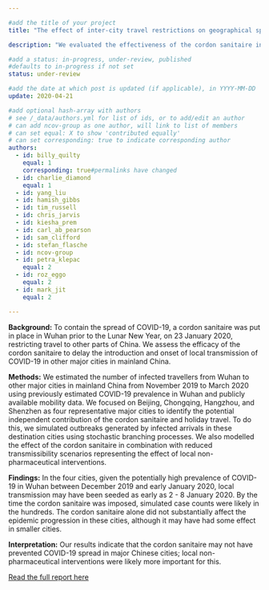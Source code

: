 ```yaml
---

#add the title of your project
title: "The effect of inter-city travel restrictions on geographical spread of COVID-19: Evidence from Wuhan, China"

description: "We evaluated the effectiveness of the cordon sanitaire in Wuhan to delay or prevent outbreaks of COVID-19 in other major cities in mainland China."

#add a status: in-progress, under-review, published
#defaults to in-progress if not set
status: under-review

#add the date at which post is updated (if applicable), in YYYY-MM-DD
update: 2020-04-21

#add optional hash-array with authors
# see /_data/authors.yml for list of ids, or to add/edit an author
# can add ncov-group as one author, will link to list of members
# can set equal: X to show 'contributed equally'
# can set corresponding: true to indicate corresponding author 
authors:
  - id: billy_quilty
    equal: 1
    corresponding: true#permalinks have changed
  - id: charlie_diamond
    equal: 1
  - id: yang_liu
  - id: hamish_gibbs
  - id: tim_russell
  - id: chris_jarvis
  - id: kiesha_prem
  - id: carl_ab_pearson
  - id: sam_clifford
  - id: stefan_flasche
  - id: ncov-group
  - id: petra_klepac
    equal: 2
  - id: roz_eggo
    equal: 2
  - id: mark_jit
    equal: 2

---
```


**Background:** To contain the spread of COVID-19, a cordon sanitaire was put in place in Wuhan prior to the Lunar New Year, on 23 January 2020, restricting travel to other parts of China. We assess the efficacy of the cordon sanitaire to delay the introduction and onset of local transmission of COVID-19 in other major cities in mainland China.

**Methods:** We  estimated  the  number  of  infected  travellers  from  Wuhan  to  other  major  cities  in  mainland China from November 2019 to March 2020 using previously estimated COVID-19 prevalence in Wuhan and publicly available mobility data. We focused on Beijing, Chongqing, Hangzhou, and Shenzhen as four representative major cities to identify the potential independent contribution of the cordon sanitaire and holiday travel. To do this, we simulated outbreaks generated by infected arrivals in these destination cities using stochastic branching processes. We also modelled the effect of the cordon sanitaire in combination with reduced transmissibility scenarios representing the effect of local non-pharmaceutical interventions.

**Findings:** In the four cities, given the potentially high prevalence of COVID-19 in Wuhan between December 2019 and early January 2020, local transmission may have been seeded as early as  2 - 8 January 2020. By the time the cordon sanitaire was imposed, simulated case counts were likely in the hundreds. 
The cordon sanitaire alone did not substantially affect the epidemic progression in these cities, although it may have had some effect in smaller cities.

**Interpretation:** Our results indicate that the cordon sanitaire may not have prevented COVID-19 spread in major Chinese cities; local non-pharmaceutical interventions were likely more important for this.

[Read the full report here](report/wuhan-travel_restrictions-preprint-2020_04_21.pdf)